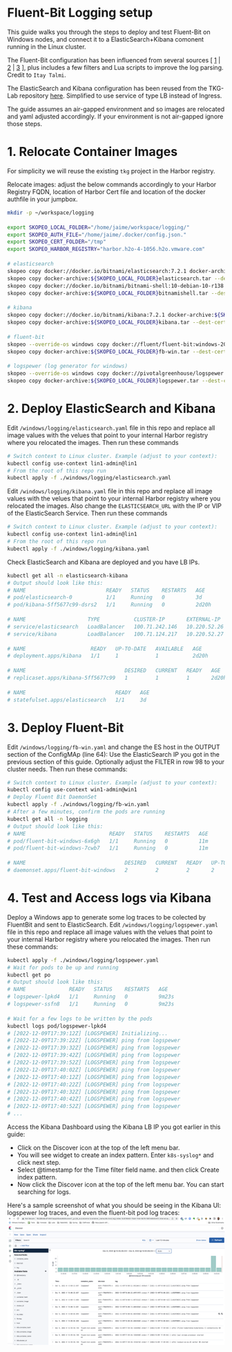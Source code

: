 # Fluent-Bit Logging setup

This guide walks you through the steps to deploy and test Fluent-Bit on Windows nodes, and connect it to a ElasticSearch+Kibana comonent running in the Linux cluster.

The Fluent-Bit configuration has been influenced from several sources [ [1](https://aws.amazon.com/blogs/containers/centralized-logging-for-windows-containers-on-amazon-eks-using-fluent-bit/) | [2](https://docs.vmware.com/en/VMware-Tanzu-Kubernetes-Grid-Integrated-Edition/1.15/tkgi/GUID-windows-logging.html#configure-fluent-bit-6) | [3](https://docs.fluentbit.io/manual/installation/kubernetes#windows-deployment) ], plus includes a few filters and Lua scripts to improve the log parsing. Credit to `Itay Talmi`.

The ElasticSearch and Kibana configuration has been reused from the TKG-Lab repository [here](https://github.com/Tanzu-Solutions-Engineering/tkg-lab/blob/main/docs/shared-services-cluster/06_ek_ssc.md). Simplified to use service of type LB instead of Ingress.

The guide assumes an air-gapped environment and so images are relocated and yaml adjusted accordingly. If  your environment is not air-gapped ignore those steps.

# 1. Relocate Container Images

For simplicity we will reuse the existing `tkg` project in the Harbor registry.

Relocate images: adjust the below commands accordingly to your Harbor Registry FQDN, location of Harbor Cert file and location of the docker authfile in your jumpbox.
```bash
mkdir -p ~/workspace/logging

export SKOPEO_LOCAL_FOLDER="/home/jaime/workspace/logging/"
export SKOPEO_AUTH_FILE="/home/jaime/.docker/config.json."
export SKOPEO_CERT_FOLDER="/tmp"
export SKOPEO_HARBOR_REGISTRY="harbor.h2o-4-1056.h2o.vmware.com"

# elasticsearch
skopeo copy docker://docker.io/bitnami/elasticsearch:7.2.1 docker-archive:${SKOPEO_LOCAL_FOLDER}elasticsearch.tar
skopeo copy docker-archive:${SKOPEO_LOCAL_FOLDER}elasticsearch.tar --dest-cert-dir=${SKOPEO_CERT_FOLDER} --dest-authfile=${SKOPEO_AUTH_FILE} docker://${SKOPEO_HARBOR_REGISTRY}/tkg/elasticsearch:7.2.1
skopeo copy docker://docker.io/bitnami/bitnami-shell:10-debian-10-r138 docker-archive:${SKOPEO_LOCAL_FOLDER}bitnamishell.tar
skopeo copy docker-archive:${SKOPEO_LOCAL_FOLDER}bitnamishell.tar --dest-cert-dir=${SKOPEO_CERT_FOLDER} --dest-authfile=${SKOPEO_AUTH_FILE} docker://${SKOPEO_HARBOR_REGISTRY}/tkg/bitnami-shell:10-debian-10-r138

# kibana
skopeo copy docker://docker.io/bitnami/kibana:7.2.1 docker-archive:${SKOPEO_LOCAL_FOLDER}/kibana.tar
skopeo copy docker-archive:${SKOPEO_LOCAL_FOLDER}kibana.tar --dest-cert-dir=${SKOPEO_CERT_FOLDER} --dest-authfile=${SKOPEO_AUTH_FILE} docker://${SKOPEO_HARBOR_REGISTRY}/tkg/kibana:7.2.1

# fluent-bit
skopeo --override-os windows copy docker://fluent/fluent-bit:windows-2019-2.0.6 docker-archive:${SKOPEO_LOCAL_FOLDER}fb-win.tar
skopeo copy docker-archive:${SKOPEO_LOCAL_FOLDER}fb-win.tar --dest-cert-dir=${SKOPEO_CERT_FOLDER} --dest-authfile=${SKOPEO_AUTH_FILE} docker://${SKOPEO_HARBOR_REGISTRY}/tkg/fluent-bit:windows-2019-2.0.6

# logspewer (log generator for windows)
skopeo --override-os windows copy docker://pivotalgreenhouse/logspewer:latest docker-archive:${SKOPEO_LOCAL_FOLDER}logspewer.tar
skopeo copy docker-archive:${SKOPEO_LOCAL_FOLDER}logspewer.tar --dest-cert-dir=${SKOPEO_CERT_FOLDER} --dest-authfile=${SKOPEO_AUTH_FILE} docker://${SKOPEO_HARBOR_REGISTRY}/tkg/logspewer:latest
```

# 2. Deploy ElasticSearch and Kibana

Edit `/windows/logging/elasticsearch.yaml` file in this repo and replace all image values with the velues that point to your internal Harbor registry where you relocated the images. Then run these commands
```bash
# Switch context to Linux cluster. Example (adjust to your context):
kubectl config use-context lin1-admin@lin1
# From the root of this repo run
kubectl apply -f ./windows/logging/elasticsearch.yaml
```

Edit `/windows/logging/kibana.yaml` file in this repo and replace all image values with the velues that point to your internal Harbor registry where you relocated the images. Also change the `ELASTICSEARCH_URL` with the IP or VIP of the ElasticSearch Service. Then run these commands
```bash
# Switch context to Linux cluster. Example (adjust to your context):
kubectl config use-context lin1-admin@lin1
# From the root of this repo run
kubectl apply -f ./windows/logging/kibana.yaml
```

Check ElasticSearch and Kibana are deployed and you have LB IPs.
```bash
kubectl get all -n elasticsearch-kibana
# Output should look like this:
# NAME                          READY   STATUS    RESTARTS   AGE
# pod/elasticsearch-0           1/1     Running   0          3d
# pod/kibana-5ff5677c99-dsrs2   1/1     Running   0          2d20h

# NAME                    TYPE           CLUSTER-IP       EXTERNAL-IP    PORT(S)                         AGE
# service/elasticsearch   LoadBalancer   100.71.242.146   10.220.52.26   9200:30489/TCP,9300:30550/TCP   3d
# service/kibana          LoadBalancer   100.71.124.217   10.220.52.27   5601:32008/TCP                  2d20h

# NAME                     READY   UP-TO-DATE   AVAILABLE   AGE
# deployment.apps/kibana   1/1     1            1           2d20h

# NAME                                DESIRED   CURRENT   READY   AGE
# replicaset.apps/kibana-5ff5677c99   1         1         1       2d20h

# NAME                             READY   AGE
# statefulset.apps/elasticsearch   1/1     3d
```

# 3. Deploy Fluent-Bit

Edit `/windows/logging/fb-win.yaml` and change the ES host in the OUTPUT section of the ConfigMAp (line 64): Use the ElasticSearch IP you got in the previous section of this guide. Optionally adjust the FILTER in row 98 to your cluster needs. Then run these commands:
```bash
# Switch context to Linux cluster. Example (adjust to your context):
kubectl config use-context win1-admin@win1
# Deploy Fluent Bit DaemonSet
kubectl apply -f ./windows/logging/fb-win.yaml
# After a few minutes, confirm the pods are running
kubectl get all -n logging
# Output should look like this:
# NAME                           READY   STATUS    RESTARTS   AGE
# pod/fluent-bit-windows-6x6gh   1/1     Running   0          11m
# pod/fluent-bit-windows-7cwb7   1/1     Running   0          11m

# NAME                                DESIRED   CURRENT   READY   UP-TO-DATE   AVAILABLE   NODE SELECTOR              AGE
# daemonset.apps/fluent-bit-windows   2         2         2       2            2           kubernetes.io/os=windows   11m
```

# 4. Test and Access logs via Kibana

Deploy a Windows app to generate some log traces to be colected by FluentBit and sent to ElasticSearch. Edit `/windows/logging/logspewer.yaml` file in this repo and replace all image values with the velues that point to your internal Harbor registry where you relocated the images. Then run these commands:
```bash
kubectl apply -f ./windows/logging/logspewer.yaml
# Wait for pods to be up and running
kubectl get po
# Output should look like this:
# NAME              READY   STATUS    RESTARTS   AGE
# logspewer-lpkd4   1/1     Running   0          9m23s
# logspewer-ssfn8   1/1     Running   0          9m23s

# Wait for a few logs to be written by the pods
kubectl logs pod/logspewer-lpkd4
# [2022-12-09T17:39:12Z] [LOGSPEWER] Initializing...
# [2022-12-09T17:39:22Z] [LOGSPEWER] ping from logspewer
# [2022-12-09T17:39:32Z] [LOGSPEWER] ping from logspewer
# [2022-12-09T17:39:42Z] [LOGSPEWER] ping from logspewer
# [2022-12-09T17:39:52Z] [LOGSPEWER] ping from logspewer
# [2022-12-09T17:40:02Z] [LOGSPEWER] ping from logspewer
# [2022-12-09T17:40:12Z] [LOGSPEWER] ping from logspewer
# [2022-12-09T17:40:22Z] [LOGSPEWER] ping from logspewer
# [2022-12-09T17:40:32Z] [LOGSPEWER] ping from logspewer
# [2022-12-09T17:40:42Z] [LOGSPEWER] ping from logspewer
# [2022-12-09T17:40:52Z] [LOGSPEWER] ping from logspewer
# ...
```

Access the Kibana Dashboard using the Kibana LB IP you got earlier in this guide:
- Click on the Discover icon at the top of the left menu bar.
- You will see widget to create an index pattern. Enter `k8s-syslog*` and click next step.
- Select @timestamp for the Time filter field name. and then click Create index pattern.
- Now click the Discover icon at the top of the left menu bar. You can start searching for logs.

Here's a sample screenshot of what you should be seeing in the Kibana UI: logspewer log traces, and even the fluent-bit pod log traces: ![kibana-win](/windows/logging/kibana-win.png)

